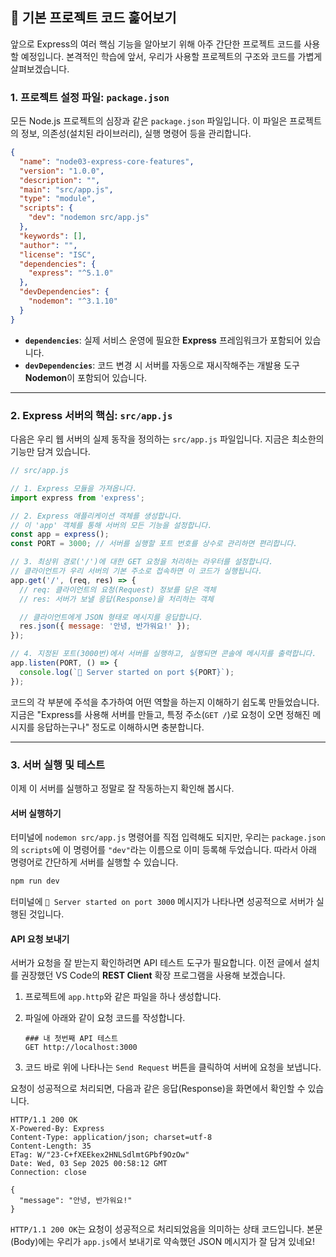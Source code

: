 ## 🚀 기본 프로젝트 코드 훑어보기

앞으로 Express의 여러 핵심 기능을 알아보기 위해 아주 간단한 프로젝트 코드를 사용할 예정입니다. 본격적인 학습에 앞서, 우리가 사용할 프로젝트의 구조와 코드를 가볍게 살펴보겠습니다.

### 1\. 프로젝트 설정 파일: `package.json`

모든 Node.js 프로젝트의 심장과 같은 `package.json` 파일입니다. 이 파일은 프로젝트의 정보, 의존성(설치된 라이브러리), 실행 명령어 등을 관리합니다.

```json
{
  "name": "node03-express-core-features",
  "version": "1.0.0",
  "description": "",
  "main": "src/app.js",
  "type": "module",
  "scripts": {
    "dev": "nodemon src/app.js"
  },
  "keywords": [],
  "author": "",
  "license": "ISC",
  "dependencies": {
    "express": "^5.1.0"
  },
  "devDependencies": {
    "nodemon": "^3.1.10"
  }
}
```

- **`dependencies`**: 실제 서비스 운영에 필요한 **Express** 프레임워크가 포함되어 있습니다.
- **`devDependencies`**: 코드 변경 시 서버를 자동으로 재시작해주는 개발용 도구 **Nodemon**이 포함되어 있습니다.

---

### 2\. Express 서버의 핵심: `src/app.js`

다음은 우리 웹 서버의 실제 동작을 정의하는 `src/app.js` 파일입니다. 지금은 최소한의 기능만 담겨 있습니다.

```javascript
// src/app.js

// 1. Express 모듈을 가져옵니다.
import express from 'express';

// 2. Express 애플리케이션 객체를 생성합니다.
// 이 'app' 객체를 통해 서버의 모든 기능을 설정합니다.
const app = express();
const PORT = 3000; // 서버를 실행할 포트 번호를 상수로 관리하면 편리합니다.

// 3. 최상위 경로('/')에 대한 GET 요청을 처리하는 라우터를 설정합니다.
// 클라이언트가 우리 서버의 기본 주소로 접속하면 이 코드가 실행됩니다.
app.get('/', (req, res) => {
  // req: 클라이언트의 요청(Request) 정보를 담은 객체
  // res: 서버가 보낼 응답(Response)을 처리하는 객체

  // 클라이언트에게 JSON 형태로 메시지를 응답합니다.
  res.json({ message: '안녕, 반가워요!' });
});

// 4. 지정된 포트(3000번)에서 서버를 실행하고, 실행되면 콘솔에 메시지를 출력합니다.
app.listen(PORT, () => {
  console.log(`🚀 Server started on port ${PORT}`);
});
```

코드의 각 부분에 주석을 추가하여 어떤 역할을 하는지 이해하기 쉽도록 만들었습니다. 지금은 "Express를 사용해 서버를 만들고, 특정 주소(`GET /`)로 요청이 오면 정해진 메시지를 응답하는구나" 정도로 이해하시면 충분합니다.

---

### 3\. 서버 실행 및 테스트

이제 이 서버를 실행하고 정말로 잘 작동하는지 확인해 봅시다.

#### 서버 실행하기

터미널에 `nodemon src/app.js` 명령어를 직접 입력해도 되지만, 우리는 `package.json`의 `scripts`에 이 명령어를 `"dev"`라는 이름으로 이미 등록해 두었습니다. 따라서 아래 명령어로 간단하게 서버를 실행할 수 있습니다.

```bash
npm run dev
```

터미널에 `🚀 Server started on port 3000` 메시지가 나타나면 성공적으로 서버가 실행된 것입니다.

#### API 요청 보내기

서버가 요청을 잘 받는지 확인하려면 API 테스트 도구가 필요합니다. 이전 글에서 설치를 권장했던 VS Code의 **REST Client** 확장 프로그램을 사용해 보겠습니다.

1.  프로젝트에 `app.http`와 같은 파일을 하나 생성합니다.

2.  파일에 아래와 같이 요청 코드를 작성합니다.

    ```http
    ### 내 첫번째 API 테스트
    GET http://localhost:3000
    ```

3.  코드 바로 위에 나타나는 `Send Request` 버튼을 클릭하여 서버에 요청을 보냅니다.

요청이 성공적으로 처리되면, 다음과 같은 응답(Response)을 화면에서 확인할 수 있습니다.

```response
HTTP/1.1 200 OK
X-Powered-By: Express
Content-Type: application/json; charset=utf-8
Content-Length: 35
ETag: W/"23-C+fXEEkex2HNLSdlmtGPbf9OzOw"
Date: Wed, 03 Sep 2025 00:58:12 GMT
Connection: close

{
  "message": "안녕, 반가워요!"
}
```

`HTTP/1.1 200 OK`는 요청이 성공적으로 처리되었음을 의미하는 상태 코드입니다. 본문(Body)에는 우리가 `app.js`에서 보내기로 약속했던 JSON 메시지가 잘 담겨 있네요\!
